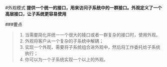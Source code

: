 #外观模式
**提供一个统一的接口，用来访问子系统中的一群接口。外观定义了一个高层接口，让子系统更容易使用**

###要点
>1. 当需要简化并统一一个很大的接口或者一群复杂的接口时，使用外观。
>2. 外观将客户从一个复杂的子系统中解耦；
>3. 实现一个外观，需要将子系统组合进外观中，然后将工作委托给子系统执行；
>4. 你可以为一个子系统实现一个以上的外观。

